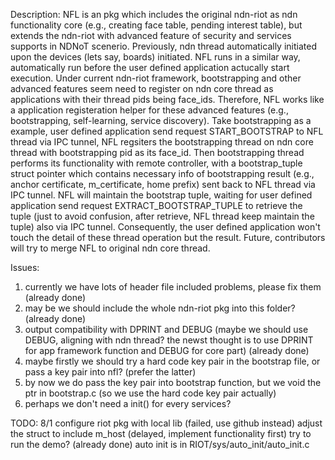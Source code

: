Description:
NFL is an pkg which includes the original ndn-riot as ndn functionality core (e.g., creating face table, pending interest table), but extends the ndn-riot with advanced feature of security and services supports in NDNoT scenerio. Previously, ndn thread automatically initiated upon the devices (lets say, boards) initiated. NFL runs in a similar way, automatically run before the user defined application actucally start execution.
Under current ndn-riot framework, bootstrapping and other advanced features seem need to register on ndn core thread as applications with their thread pids being face_ids. Therefore, NFL works like a application registeration helper for these advanced features (e.g., bootstrapping, self-learning, service discovery). Take bootstrapping as a example, user defined application send request START_BOOTSTRAP to NFL thread via IPC tunnel, NFL regsiters the bootstrapping thread on ndn core thread with bootstrapping pid as its face_id. Then bootstrapping thread performs its functionality with remote controller, with a bootstrap_tuple struct pointer which contains necessary info of bootstrapping result (e.g., anchor certificate, m_certificate, home prefix) sent back to NFL thread via IPC tunnel. NFL will maintain the bootstrap tuple, waiting for user defined application send request EXTRACT_BOOTSTRAP_TUPLE to retrieve the tuple (just to avoid confusion, after retrieve, NFL thread keep maintain the tuple) also via IPC tunnel. Consequently, the user defined application won't touch the detail of these thread operation but the result.
Future, contributors will try to merge NFL to original ndn core thread.

Issues:
1. currently we have lots of header file included problems, please fix them (already done)
2. may be we should include the whole ndn-riot pkg into this folder? (already done)
3. output compatibility with DPRINT and DEBUG (maybe we should use DEBUG, aligning with ndn thread? 
   the newst thought is to use DPRINT for app framework function and DEBUG for core part) (already done)
4. maybe firstly we should try a hard code key pair in the bootstrap file, or pass a key pair into nfl? (prefer the          latter)
5. by now we do pass the key pair into bootstrap function, but we void the ptr in bootstrap.c (so we use the hard code       key pair actually)
6. perhaps we don't need a init() for every services?

TODO:
8/1 configure riot pkg with local lib (failed, use github instead)
    adjust the struct to include m_host (delayed, implement functionality first)
    try to run the demo? (already done)
    auto init is in RIOT/sys/auto_init/auto_init.c